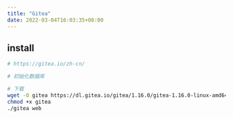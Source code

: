 ```yaml
---
title: "Gitea"
date: 2022-03-04T16:03:35+08:00
---
```


## install

```bash
# https://gitea.io/zh-cn/

# 初始化数据库

# 下载
wget -O gitea https://dl.gitea.io/gitea/1.16.0/gitea-1.16.0-linux-amd64
chmod +x gitea
./gitea web
```
